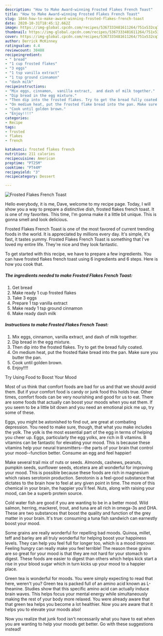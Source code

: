 ```yaml
---
description: "How to Make Award-winning Frosted Flakes French Toast"
title: "How to Make Award-winning Frosted Flakes French Toast"
slug: 1844-how-to-make-award-winning-frosted-flakes-french-toast
date: 2020-10-31T18:45:12.662Z
image: https://img-global.cpcdn.com/recipes/5367333481611264/751x532cq70/frosted-flakes-french-toast-recipe-main-photo.jpg
thumbnail: https://img-global.cpcdn.com/recipes/5367333481611264/751x532cq70/frosted-flakes-french-toast-recipe-main-photo.jpg
cover: https://img-global.cpcdn.com/recipes/5367333481611264/751x532cq70/frosted-flakes-french-toast-recipe-main-photo.jpg
author: Derrick McKinney
ratingvalue: 4.4
reviewcount: 30488
recipeingredient:
- " bread"
- "1 cup frosted flakes"
- "3 eggs"
- "1 tsp vanilla extract"
- "1 tsp ground cinnamon"
- "dash milk"
recipeinstructions:
- "Mix eggs, cinnamon,  vanilla extract,  and dash of milk together."
- "Dip bread in the egg mixture."
- "Then dip into the frosted flakes. Try to get the bread fully coated."
- "On medium heat, put the frosted flake bread into the pan. Make sure you butter the pan."
- "Cook until golden brown."
- "Enjoy!!!!"
categories:
- Recipe
tags:
- frosted
- flakes
- french

katakunci: frosted flakes french 
nutrition: 211 calories
recipecuisine: American
preptime: "PT25M"
cooktime: "PT44M"
recipeyield: "3"
recipecategory: Dessert

---
```



![Frosted Flakes French Toast](https://img-global.cpcdn.com/recipes/5367333481611264/751x532cq70/frosted-flakes-french-toast-recipe-main-photo.jpg)

Hello everybody, it is me, Dave, welcome to my recipe page. Today, I will show you a way to prepare a distinctive dish, frosted flakes french toast. It is one of my favorites. This time, I'm gonna make it a little bit unique. This is gonna smell and look delicious.



Frosted Flakes French Toast is one of the most favored of current trending foods in the world. It is appreciated by millions every day. It's simple, it's fast, it tastes yummy. Frosted Flakes French Toast is something that I've loved my entire life. They're nice and they look fantastic.


To get started with this recipe, we have to prepare a few ingredients. You can have frosted flakes french toast using 6 ingredients and 6 steps. Here is how you cook that.

<!--inarticleads1-->

##### The ingredients needed to make Frosted Flakes French Toast:

1. Get  bread
1. Make ready 1 cup frosted flakes
1. Take 3 eggs
1. Prepare 1 tsp vanilla extract
1. Make ready 1 tsp ground cinnamon
1. Make ready dash milk




<!--inarticleads2-->

##### Instructions to make Frosted Flakes French Toast:

1. Mix eggs, cinnamon,  vanilla extract,  and dash of milk together.
1. Dip bread in the egg mixture.
1. Then dip into the frosted flakes. Try to get the bread fully coated.
1. On medium heat, put the frosted flake bread into the pan. Make sure you butter the pan.
1. Cook until golden brown.
1. Enjoy!!!!




Try Using Food to Boost Your Mood


Most of us think that comfort foods are bad for us and that we should avoid them. But if your comfort food is candy or junk food this holds true. Other times, comfort foods can be very nourishing and good for us to eat. There are some foods that actually can boost your moods when you eat them. If you seem to be a little bit down and you need an emotional pick me up, try some of these.

Eggs, you might be astonished to find out, are great at combating depression. You need to make sure, though, that what you make includes the yolk. The yolk is the most essential part of the egg in terms of helping you cheer up. Eggs, particularly the egg yolks, are rich in B vitamins. B vitamins can be fantastic for elevating your mood. This is because these vitamins help your neural transmitters--the parts of your brain that control your mood--function better. Consume an egg and feel happier!

Make several trail mix of nuts or seeds. Almonds, cashews, peanuts, pumpkin seeds, sunflower seeds, etcetera are all wonderful for improving your mood. This is possible because these foods are rich in magnesium which raises serotonin production. Serotonin is a feel-good substance that dictates to the brain how to feel at any given point in time. The more of this chemical in your brain, the happier you'll feel. Nuts, along with raising your mood, can be a superb protein source.

Cold water fish are good if you are wanting to be in a better mood. Wild salmon, herring, mackerel, trout, and tuna are all rich in omega-3s and DHA. These are two substances that boost the quality and function of the grey matter in your brain. It's true: consuming a tuna fish sandwich can earnestly boost your mood. 

Some grains are really wonderful for repelling bad moods. Quinoa, millet, teff and barley are all truly wonderful for helping boost your happiness levels. They can help you feel full for longer too, which is a mood improver. Feeling hungry can really make you feel terrible! The reason these grains are so great for your mood is that they are not hard for your stomach to digest. These foods are easier to digest than others which helps kick start a rise in your blood sugar which in turn kicks up your mood to a happier place.

Green tea is wonderful for moods. You were simply expecting to read that here, weren't you? Green tea is packed full of an amino acid known as L-theanine. Studies show that this specific amino acid can actually induce brain waves. This helps focus your mental energy while simultaneously making the rest of your body more relaxed. You were already aware that that green tea helps you become a lot healthier. Now you are aware that it helps you to elevate your moods also!

Now you realize that junk food isn't necessarily what you have to eat when you are wanting to help your moods get better. Go  with  these suggestions  instead!

